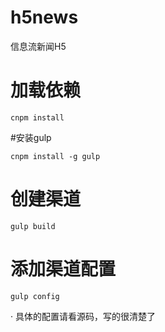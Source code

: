# h5news
信息流新闻H5
# 加载依赖
```
cnpm install
````
#安装gulp
```
cnpm install -g gulp
```
# 创建渠道
```
gulp build
```
# 添加渠道配置
```
gulp config
```
· 具体的配置请看源码，写的很清楚了
